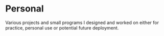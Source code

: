 # Personal
 Various projects and small programs I designed and worked on either for practice, personal use or potential future deployment.
